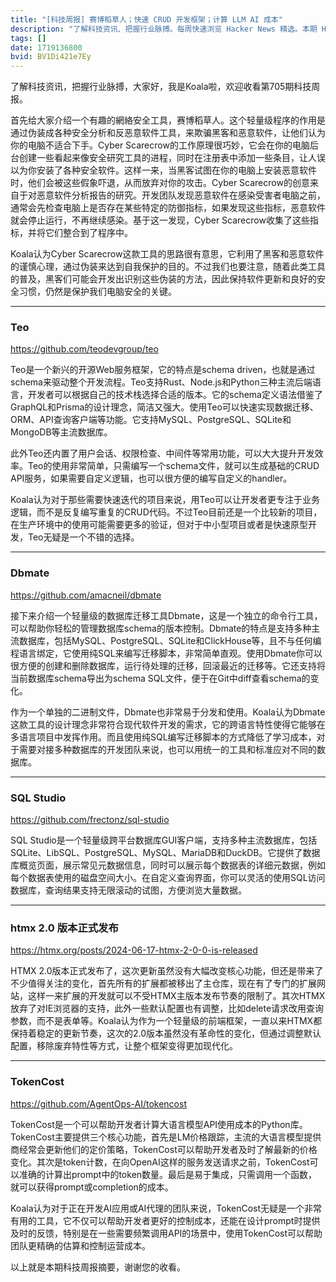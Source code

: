```yaml
---
title: "[科技周报] 赛博稻草人；快速 CRUD 开发框架；计算 LLM AI 成本"
description: "了解科技资讯、把握行业脉搏。每周快速浏览 Hacker News 精选。本期 Hacker Newsletter 地址：https://mailchi.mp/hackernewsletter/705"
tags: []
date: 1719136800
bvid: BV1Di421e7Ey
---
```

了解科技资讯，把握行业脉搏，大家好，我是Koala啦，欢迎收看第705期科技周报。

首先给大家介绍一个有趣的網絡安全工具，赛博稻草人。这个轻量级程序的作用是通过伪装成各种安全分析和反恶意软件工具，来欺骗黑客和恶意软件，让他们认为你的电脑不适合下手。Cyber Scarecrow的工作原理很巧妙，它会在你的电脑后台创建一些看起来像安全研究工具的进程，同时在注册表中添加一些条目，让人误以为你安装了各种安全软件。这样一来，当黑客试图在你的电脑上安装恶意软件时，他们会被这些假象吓退，从而放弃对你的攻击。Cyber Scarecrow的创意来自于对恶意软件分析报告的研究。开发团队发现恶意软件在感染受害者电脑之前，通常会先检查电脑上是否存在某些特定的防御指标，如果发现这些指标，恶意软件就会停止运行，不再继续感染。基于这一发现，Cyber Scarecrow收集了这些指标，并将它们整合到了程序中。

Koala认为Cyber Scarecrow这款工具的思路很有意思，它利用了黑客和恶意软件的谨慎心理，通过伪装来达到自我保护的目的。不过我们也要注意，随着此类工具的普及，黑客们可能会开发出识别这些伪装的方法，因此保持软件更新和良好的安全习惯，仍然是保护我们电脑安全的关键。

---

### Teo

https://github.com/teodevgroup/teo

Teo是一个新兴的开源Web服务框架，它的特点是schema driven，也就是通过schema来驱动整个开发流程。Teo支持Rust、Node.js和Python三种主流后端语言，开发者可以根据自己的技术栈选择合适的版本。它的schema定义语法借鉴了GraphQL和Prisma的设计理念，简洁又强大。使用Teo可以快速实现数据迁移、ORM、API查询客户端等功能。它支持MySQL、PostgreSQL、SQLite和MongoDB等主流数据库。

此外Teo还内置了用户会话、权限检查、中间件等常用功能，可以大大提升开发效率。Teo的使用非常简单，只需编写一个schema文件，就可以生成基础的CRUD API服务，如果需要自定义逻辑，也可以很方便的编写自定义的handler。

Koala认为对于那些需要快速迭代的项目来说，用Teo可以让开发者更专注于业务逻辑，而不是反复编写重复的CRUD代码。不过Teo目前还是一个比较新的项目，在生产环境中的使用可能需要更多的验证，但对于中小型项目或者是快速原型开发，Teo无疑是一个不错的选择。

---

### Dbmate

https://github.com/amacneil/dbmate

接下来介绍一个轻量级的数据库迁移工具Dbmate，这是一个独立的命令行工具，可以帮助你轻松的管理数据库schema的版本控制。Dbmate的特点是支持多种主流数据库，包括MySQL、PostgreSQL、SQLite和ClickHouse等，且不与任何编程语言绑定，它使用纯SQL来编写迁移脚本，非常简单直观。使用Dbmate你可以很方便的创建和删除数据库，运行待处理的迁移，回滚最近的迁移等。它还支持将当前数据库schema导出为schema SQL文件，便于在Git中diff查看schema的变化。

作为一个单独的二进制文件，Dbmate也非常易于分发和使用。Koala认为Dbmate这款工具的设计理念非常符合现代软件开发的需求，它的跨语言特性使得它能够在多语言项目中发挥作用。而且使用纯SQL编写迁移脚本的方式降低了学习成本，对于需要对接多种数据库的开发团队来说，也可以用统一的工具和标准应对不同的数据库。

---

### SQL Studio

https://github.com/frectonz/sql-studio

SQL Studio是一个轻量级跨平台数据库GUI客户端，支持多种主流数据库，包括SQLite、LibSQL、PostgreSQL、MySQL、MariaDB和DuckDB。它提供了数据库概览页面，展示常见元数据信息，同时可以展示每个数据表的详细元数据，例如每个数据表使用的磁盘空间大小。在自定义查询界面，你可以灵活的使用SQL访问数据库，查询结果支持无限滚动的试图，方便浏览大量数据。

---

### htmx 2.0 版本正式发布

https://htmx.org/posts/2024-06-17-htmx-2-0-0-is-released

HTMX 2.0版本正式发布了，这次更新虽然没有大幅改变核心功能，但还是带来了不少值得关注的变化，首先所有的扩展都被移出了主仓库，现在有了专门的扩展网站，这样一来扩展的开发就可以不受HTMX主版本发布节奏的限制了。其次HTMX放弃了对IE浏览器的支持，此外一些默认配置也有调整，比如delete请求改用查询参数，而不是表单等。Koala认为作为一个轻量级的前端框架，一直以来HTMX都保持着稳定的更新节奏，这次的2.0版本虽然没有革命性的变化，但通过调整默认配置，移除废弃特性等方式，让整个框架变得更加现代化。

---

### TokenCost

https://github.com/AgentOps-AI/tokencost

TokenCost是一个可以帮助开发者计算大语言模型API使用成本的Python库。TokenCost主要提供三个核心功能，首先是LM价格跟踪，主流的大语言模型提供商经常会更新他们的定价策略，TokenCost可以帮助开发者及时了解最新的价格变化。其次是token计数，在向OpenAI这样的服务发送请求之前，TokenCost可以准确的计算出prompt中的token数量。最后是易于集成，只需调用一个函数，就可以获得prompt或completion的成本。

Koala认为对于正在开发AI应用或AI代理的团队来说，TokenCost无疑是一个非常有用的工具，它不仅可以帮助开发者更好的控制成本，还能在设计prompt时提供及时的反馈，特别是在一些需要频繁调用API的场景中，使用TokenCost可以帮助团队更精确的估算和控制运营成本。

以上就是本期科技周报摘要，谢谢您的收看。



